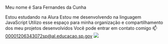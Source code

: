 Meu nome é Sara Fernandes da Cunha

Estou estudando na Alura
Estou me desenvolvendo na linguagem JavaScript
Utilizo esse espaço para minha organização e compartilhamento dos meu projetos desenvolvidos
Você pode entrar em contato comigo 📫 00001206343072sp@al.educacao.sp.gov
![](![transferir](https://github.com/Claaarrkk/Claaarrkk/assets/169107620/81ef5217-0f60-47a1-b574-7040ed0d2ace)
)
